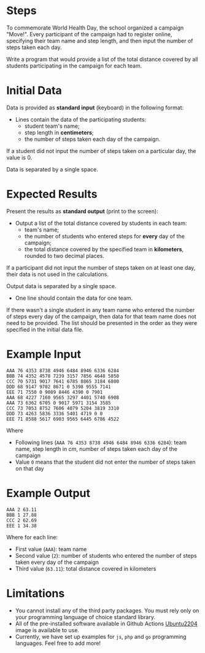 Steps
=====

To commemorate World Health Day, the school organized a campaign "Move!".
Every participant of the campaign had to register online,
specifying their team name and step length, and then input the number of steps taken each day.

Write a program that would provide a list of the total distance
covered by all students participating in the campaign for each team.

# Initial Data

Data is provided as **standard input** (keyboard) in the following format:

 * Lines contain the data of the participating students:
    * student team's name;
    * step length in **centimeters**;
    * the number of steps taken each day of the campaign.

If a student did not input the number of steps taken on a particular day, the value is 0.

Data is separated by a single space.

# Expected Results

Present the results as **standard output** (print to the screen):

* Output a list of the total distance covered by students in each team:
   * team's name;
   * the number of students who entered steps for **every** day of the campaign;
   * the total distance covered by the specified team in **kilometers**, rounded to two decimal places.

If a participant did not input the number of steps taken on at least one day, their data is not used in the calculations.

Output data is separated by a single space.

* One line should contain the data for one team.

If there wasn't a single student in any team name who entered the number of steps every day of the campaign,
then data for that team name does not need to be provided.
The list should be presented in the order as they were specified in the initial data file.

# Example Input

```
AAA 76 4353 8738 4946 6484 8946 6336 6284
BBB 74 4352 4578 7239 3157 7856 4648 5850
CCC 70 5731 9017 7641 6785 8865 3184 6800
DDD 68 9147 9702 8671 0 5398 9555 7141
EEE 71 7550 0 9089 8446 4390 0 7901
AAA 68 4227 7160 9565 3297 4401 5740 6908
AAA 73 6362 6705 0 9017 5971 3154 3585
CCC 73 7053 8752 7606 4079 5204 3819 3310
DDD 73 4263 5836 3336 5401 4719 0 0
EEE 71 8588 5617 6903 9565 6445 6786 4522
```

Where
 * Following lines (`AAA 76 4353 8738 4946 6484 8946 6336 6284`): team name, step length in _cm_, number of steps taken each day of the campaign
 * Value `0` means that the student did not enter the number of steps taken on that day

# Example Output

```
AAA 2 63.11
BBB 1 27.88
CCC 2 62.69
EEE 1 34.38
```

Where for each line:
 * First value (`AAA`): team name
 * Second value (`2`): number of students who entered the number of steps taken every day of the campaign
 * Third value (`63.11`): total distance covered in kilometers

# Limitations

- You cannot install any of the third party packages. You must rely only on your programming language of
choice standard library.
- All of the pre-installed software available in Github Actions [Ubuntu2204](https://github.com/actions/runner-images/blob/main/images/linux/Ubuntu2204-Readme.md) image is
available to use.
- Currently, we have set up examples for `js`, `php` and `go` programming languages. Feel free to add more!
